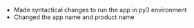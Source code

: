 * Made syntactical changes to run the app in py3 environment
* Changed the app name and product name